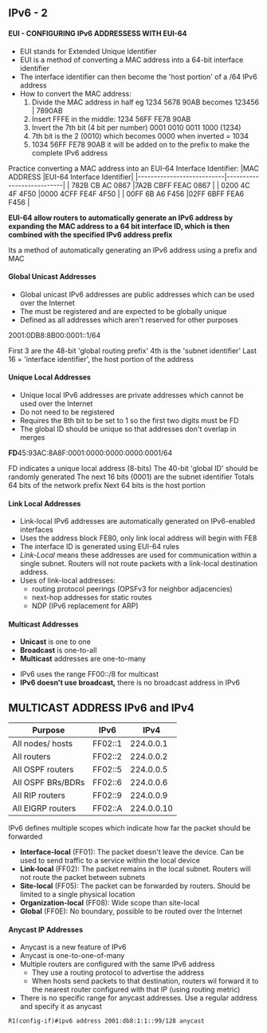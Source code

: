 ## IPv6 - 2

#### EUI - CONFIGURING IPv6 ADDRESSESS WITH EUI-64

- EUI stands for Extended Unique Identifier
- EUI is a method of converting a MAC address into a 64-bit interface identifier
- The interface identifier can then become the 'host portion' of a /64 IPv6 address
- How to convert the MAC address:
    1. Divide the MAC address in half eg 1234 5678 90AB becomes 123456 | 7890AB
    2. Insert FFFE in the middle: 1234 56FF FE78 90AB
    3. Invert the 7th bit (4 bit per number) 0001 0010 0011 1000 (1234)
    4. 7th bit is the 2 (0010) which becomes 0000 when inverted = 1034
    5. 1034 56FF FE78 90AB it will be added on to the prefix to make the complete IPv6 address

Practice converting a MAC address into an EUI-64 Interface Identifier:
|MAC ADDRESS                |EUI-64 Interface Identifier|
|---------------------------|---------------------------|
| 782B CB AC 0867           |7A2B CBFF FEAC 0867        |
| 0200 4C 4F 4F50           |0000 4CFF FE4F 4F50        |
| 00FF 6B A6 F456           |02FF 6BFF FEA6 F456        |

**EUI-64 allow routers to automatically generate an IPv6 address by expanding the MAC address to a 64 bit interface ID, which is then combined with the specified IPv6 address prefix**

Its a method of automatically generating an IPv6 address using a prefix and MAC

#### Global Unicast Addresses

* Global unicast IPv6 addresses are public addresses which can be used over the Internet
* The must be registered and are expected to be globally unique
* Defined as all addresses which aren't reserved for other purposes

2001:0DB8:8B00:0001::1/64

First 3 are the 48-bit 'global routing prefix'
4th is the 'subnet identifier'
Last 16 = 'interface identifier', the host portion of the address

#### Unique Local Addresses

* Unique local IPv6 addresses are private addresses which cannot be used over the Internet
* Do not need to be registered
* Requires the 8th bit to be set to 1 so the first two digits must be FD
* The global ID should be unique so that addresses don't overlap in merges

**FD**45:93AC:8A8F:0001:0000:0000:0000:0001/64

FD indicates a unique local address (8-bits)
The 40-bit 'global ID' should be randomly generated
The next 16 bits (0001) are the subnet identifier
Totals 64 bits of the network prefix
Next 64 bits is the host portion 

#### Link Local Addresses

 * Link-local IPv6 addresses are automatically generated on IPv6-enabled interfaces
 * Uses the address block FE80, only link local address will begin with FE8
 * The interface ID is generated using EUI-64 rules
 * *Link-Local* means these addresses are used for communication within a single subnet. Routers will not route packets with a link-local destination address.
 * Uses of link-local addresses:
     - routing protocol peerings (OPSFv3 for neighbor adjacencies)
     - next-hop addresses for static routes
     - NDP (IPv6 replacement for ARP)

#### Multicast Addresses

- **Unicast** is one to one
- **Broadcast** is one-to-all
- **Multicast** addresses are one-to-many

* IPv6 uses the range FF00::/8 for multicast
* **IPv6 doesn't use broadcast,** there is no broadcast address in IPv6

## MULTICAST ADDRESS IPv6 and IPv4

| Purpose           | IPv6    | IPv4       |
|-------------------|---------|------------|
| All nodes/ hosts  | FF02::1 | 224.0.0.1  |
| All routers       | FF02::2 | 224.0.0.2  |
| All OSPF routers  | FF02::5 | 224.0.0.5  |
| All OSPF BRs/BDRs | FF02::6 | 224.0.0.6  |
| All RIP routers   | FF02::9 | 224.0.0.9  |
| All EIGRP routers | FF02::A | 224.0.0.10 |

IPv6 defines multiple scopes which indicate how far the packet should be forwarded

- **Interface-local** (FF01): The packet doesn't leave the device. Can be used to send traffic to a service within the local device
- **Link-local** (FF02): The packet remains in the local subnet. Routers will not route the packet between subnets
- **Site-local** (FF05): The packet can be forwarded by routers. Should be limited to a single physical location
- **Organization-local** (FF08): Wide scope than site-local
- **Global** (FF0E): No boundary, possible to be routed over the Internet

#### Anycast IP Addresses

* Anycast is a new feature of IPv6
* Anycast is one-to-one-of-many
* Multiple routers are configured with the same IPv6 address
    - They use a routing protocol to advertise the address
    - When hosts send packets to that destination, routers wil forward it to the nearest router configured with that IP (using routing metric)
* There is no specific range for anycast addresses. Use a regular address and specify it as anycast
```
R1(config-if)#ipv6 address 2001:db8:1:1::99/128 anycast
```





